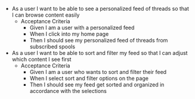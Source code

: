 - As a user I want to be able to see a personalized feed of threads so that I can browse content easily
  - Acceptance Criteria
    - Given I am a user with a personalized feed
    - When I click into my home page
    - Then I should see my personalized feed of threads from subscribed spools
- As a user I want to be able to sort and filter my feed so that I can adjust which content I see first
  - Acceptance Criteria
    - Given I am a user who wants to sort and filter their feed
    - When I select sort and filter options on the page
    - Then I should see my feed get sorted and organized in accordance with the selections